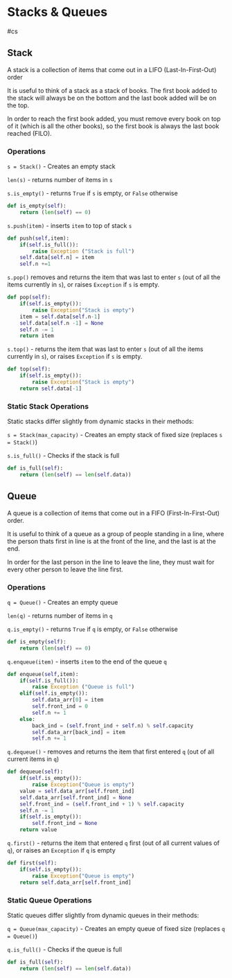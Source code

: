 # Stacks & Queues
#cs 

## Stack

A stack  is a collection of items that come out in a LIFO (Last-In-First-Out) order

It is useful to think of a stack as a stack of books. The first book added to the stack will always be on the bottom and the last book added will be on the top.

In order to reach the first book added, you must remove every book on top of it (which is all the other books), so the first book is always the last book reached (FILO).

### **Operations**

`s = Stack()` - Creates an empty stack

`len(s)` - returns number of items in `s`

`s.is_empty()` - returns `True` if `s` is empty, or `False` otherwise

```python
def is_empty(self):
	return (len(self) == 0)
```

`s.push(item)` - inserts `item` to top of stack  `s`

```python
def push(self,item):
	if(self.is_full()):
		raise Exception ("Stack is full")
	self.data[self.n] = item
	self.n +=1
```

`s.pop()` removes and returns the item that was last to enter `s` (out of all the items currently in `s`),
or raises `Exception` if `s` is empty.

```python
def pop(self):
	if(self.is_empty()):
		raise Exception("Stack is empty")
	item = self.data[self.n-1]
	self.data[self.n -1] = None
	self.n -= 1
	return item
```

`s.top()` - returns the item that was last to enter `s` (out of all the items currently in `s`),
or raises `Exception` if `s` is empty.

```python
def top(self):
	if(self.is_empty()):
		raise Exception("Stack is empty")
	return self.data[-1]
```

### Static Stack Operations

Static stacks differ slightly from dynamic stacks in their methods:

`s = Stack(max_capacity)` - Creates an empty stack of fixed size
(replaces `s = Stack()`)

`s.is_full()` - Checks if the stack is full
```python
def is_full(self):
	return (len(self) == len(self.data))
```

## Queue

A queue is a collection of items that come out in a FIFO (First-In-First-Out) order.

It is useful to think of a queue as a group of people standing in a line, where the person thats first in line is at the front of the line, and the last is at the end.

In order for the last person in the line to leave the line, they must wait for every other person to leave the line first.

### **Operations**

`q = Queue()` - Creates an empty queue

`len(q)` - returns number of items in `q`

`q.is_empty()` - returns `True` if `q` is empty, or `False` otherwise

```python
def is_empty(self):
	return (len(self) == 0)
```

`q.enqueue(item)` - inserts `item` to the end of the queue `q`

```python
def enqueue(self,item):
	if(self.is_full()):
		raise Exception ("Queue is full")
    elif(self.is_empty()):
        self.data_arr[0] = item
        self.front_ind = 0
        self.n += 1
    else:
        back_ind = (self.front_ind + self.n) % self.capacity
        self.data_arr[back_ind] = item
        self.n += 1
```

`q.dequeue()` - removes and returns the item that first entered `q` (out of all current items in `q`)

```python
def dequeue(self):
    if(self.is_empty()):
        raise Exception("Queue is empty")
    value = self.data_arr[self.front_ind]
    self.data_arr[self.front_ind] = None
    self.front_ind = (self.front_ind + 1) % self.capacity
    self.n -= 1
    if(self.is_empty()):
        self.front_ind = None
    return value
```


`q.first()` - returns the item that entered `q` first (out of all current values of `q`), or raises an `Exception` if `q` is empty

```python
def first(self):
    if(self.is_empty()):
        raise Exception("Queue is empty")
    return self.data_arr[self.front_ind]
```

### Static Queue Operations

Static queues differ slightly from dynamic queues in their methods:

`q = Queue(max_capacity)` - Creates an empty queue of fixed size
(replaces `q = Queue()`)

`q.is_full()` - Checks if the queue is full
```python
def is_full(self):
	return (len(self) == len(self.data))
```
